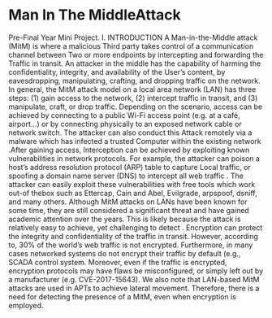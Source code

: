 # Man In The MiddleAttack
Pre-Final Year Mini Project.
I. INTRODUCTION
A Man-in-the-Middle attack (MitM) is where a malicious
Third party takes control of a communication channel between
Two or more endpoints by intercepting and forwarding the
Traffic in transit. An attacker in the middle has the capability
of harming the confidentiality, integrity, and availability of the
User’s content, by eavesdropping, manipulating, crafting, and
dropping traffic on the network. In general, the MitM attack
model on a local area network (LAN) has three steps: (1) gain
access to the network, (2) intercept traffic in transit, and (3)
manipulate, craft, or drop traffic.
Depending on the scenario, access can be achieved by
connecting to a public Wi-Fi access point (e.g. at a café,
airport...) or by connecting physically to an exposed network
cable or network switch. The attacker can also conduct this
Attack remotely via a malware which has infected a trusted
Computer within the existing network .After gaining access,
Interception can be achieved by exploiting known vulnerabilities
in network protocols. For example, the attacker can poison
a host’s address resolution protocol (ARP) table to capture
Local traffic, or spoofing a domain name server (DNS)
to intercept all web traffic . The attacker can easily
exploit these vulnerabilities with free tools which work out-of
thebox such as Ettercap, Cain and Abel, Evilgrade, arpspoof, dsniff,
and many others. Although MitM attacks on LANs have been
known for some time, they are still considered a significant threat
and have gained academic attention over the years. This is likely
because the attack is relatively easy to achieve, yet challenging to 
detect . Encryption can protect the integrity and confidentiality of
the traffic in transit. However, according to, 30% of the world’s
web traffic is not encrypted. Furthermore, in many cases
networked systems do not encrypt their traffic by default (e.g.,
SCADA control system. Moreover, even if the traffic is encrypted,
encryption protocols may have flaws be misconfigured, or simply
left out by a manufacturer (e.g. CVE-2017-15643). We also note
that LAN-based MitM attacks are used in APTs to achieve lateral
movement. Therefore, there is a need for detecting the presence of
a MitM, even when encryption is employed.
